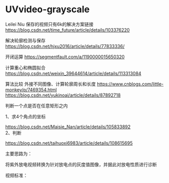 # UVvideo-grayscale
Leilei Niu
保存的视频只有6k的解决方案链接
https://blog.csdn.net/time_future/article/details/103376220

解决轮廓检测与保存
https://blog.csdn.net/hjxu2016/article/details/77833336/

开闭运算
https://segmentfault.com/a/1190000015650320

计算重心和椭圆拟合
https://blog.csdn.net/weixin_39644614/article/details/113313084

算法比较 外接不同图像、计算轮廓周长和长度
https://www.cnblogs.com/little-monkey/p/7469354.html
https://blog.csdn.net/yukinoai/article/details/87892718


判断一个点是否在任意矩形之内

1、求4个角点的坐标

https://blog.csdn.net/Maisie_Nan/article/details/105833892  
2、判断

https://blog.csdn.net/taihuoxi6983/article/details/108615695

主要思路为：

将紫外放电视频转换为针对放电点的灰度值图像，并据此对放电性质进行诊断

视频标准：
